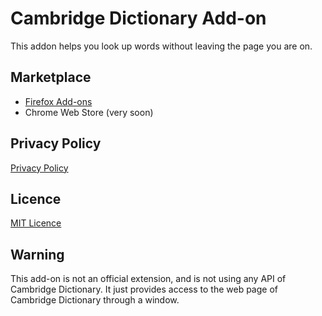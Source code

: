# Cambridge Dictionary Add-on

This addon helps you look up words without leaving the page you are on.

## Marketplace
- [Firefox Add-ons](https://addons.mozilla.org/en-US/firefox/addon/cambridge-dictionary-english/)
- Chrome Web Store (very soon)

## Privacy Policy
[Privacy Policy](privacy-policy.md)

## Licence
[MIT Licence](LICENSE)

## Warning

This add-on is not an official extension, and is not using any API of Cambridge Dictionary.
It just provides access to the web page of Cambridge Dictionary through a window.
